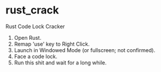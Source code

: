 # rust_crack
Rust Code Lock Cracker

1. Open Rust.
2. Remap 'use' key to Right Click.
3. Launch in Windowed Mode (or fullscreen; not confirmed).
4. Face a code lock.
5. Run this shit and wait for a long while.
